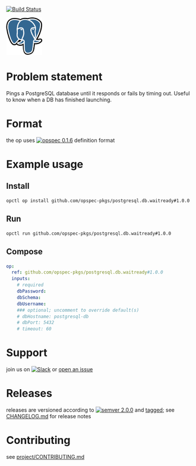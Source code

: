 [![Build Status](https://travis-ci.org/opspec-pkgs/postgresql.db.waitready.svg?branch=master)](https://travis-ci.org/opspec-pkgs/postgresql.db.waitready)

<img src="icon.svg" alt="icon" height="100px">

# Problem statement

Pings a PostgreSQL database until it responds or fails by timing out. Useful to know when a DB has finished launching.

# Format

the op uses [![opspec 0.1.6](https://img.shields.io/badge/opspec-0.1.6-brightgreen.svg?colorA=6b6b6b&colorB=fc16be)](https://opspec.io/0.1.6) definition format

# Example usage

## Install

```shell
opctl op install github.com/opspec-pkgs/postgresql.db.waitready#1.0.0
```

## Run

```
opctl run github.com/opspec-pkgs/postgresql.db.waitready#1.0.0
```

## Compose

```yaml
op:
  ref: github.com/opspec-pkgs/postgresql.db.waitready#1.0.0
  inputs:
    # required
    dbPassword:
    dbSchema:
    dbUsername:
    ### optional; uncomment to override default(s)
    # dbHostname: postgresql-db
    # dbPort: 5432
    # timeout: 60
```

# Support

join us on
[![Slack](https://opctl-slackin.herokuapp.com/badge.svg)](https://opctl-slackin.herokuapp.com/)
or
[open an issue](https://github.com/opspec-pkgs/postgresql.db.waitready/issues)

# Releases

releases are versioned according to
[![semver 2.0.0](https://img.shields.io/badge/semver-2.0.0-brightgreen.svg)](http://semver.org/spec/v2.0.0.html)
and [tagged](https://git-scm.com/book/en/v2/Git-Basics-Tagging); see
[CHANGELOG.md](CHANGELOG.md) for release notes

# Contributing

see
[project/CONTRIBUTING.md](https://github.com/opspec-pkgs/project/blob/master/CONTRIBUTING.md)
